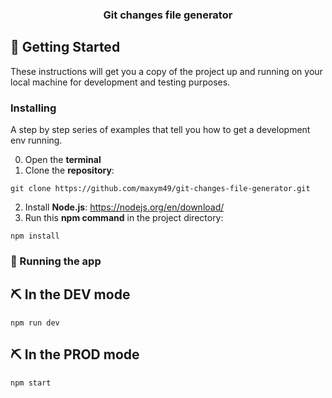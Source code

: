 <h3 align="center">Git changes file generator</h3>

## 🏁 Getting Started <a name = "getting_started"></a>

These instructions will get you a copy of the project up and running on your local machine for development and testing purposes.

### Installing

A step by step series of examples that tell you how to get a development env running.

0. Open the **terminal**
1. Clone the **repository**:

```
git clone https://github.com/maxym49/git-changes-file-generator.git
```

2. Install **Node.js**: https://nodejs.org/en/download/
3. Run this **npm command** in the project directory:

```
npm install
```

### 🚀 Running the app

## ⛏️ In the DEV mode

```
npm run dev
```

## ⛏️ In the PROD mode

```
npm start
```
